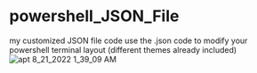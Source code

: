 # powershell_JSON_File
my customized JSON file code
use the .json code to modify your powershell terminal layout
(different themes already included)
![apt 8_21_2022 1_39_09 AM](https://user-images.githubusercontent.com/94125796/185764476-edd985c9-41cd-47a8-8846-3bccb900cee7.png)
